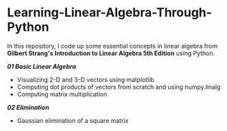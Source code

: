 # Learning-Linear-Algebra-Through-Python
In this repository, I code up some essential concepts in linear algebra from **Gilbert Strang's Introduction to Linear Algebra 5th Edition** using Python.


***01 Basic Linear Algebra***
* Visualizing 2-D and 3-D vectors using matplotlib
* Computing dot products of vectors from scratch and using numpy.linalg
* Computing matrix multiplication

***02 Elimination***
* Gaussian elimination of a square matrix